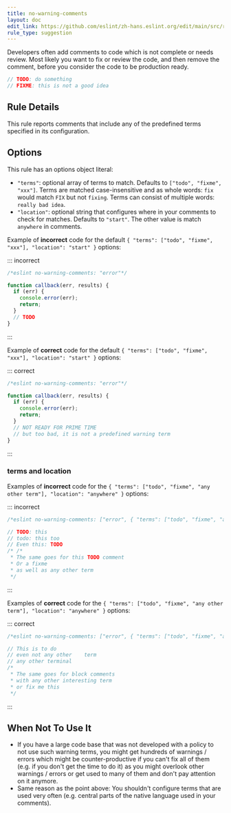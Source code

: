 ```yaml
---
title: no-warning-comments
layout: doc
edit_link: https://github.com/eslint/zh-hans.eslint.org/edit/main/src/rules/no-warning-comments.md
rule_type: suggestion
---
```



Developers often add comments to code which is not complete or needs review. Most likely you want to fix or review the code, and then remove the comment, before you consider the code to be production ready.

```js
// TODO: do something
// FIXME: this is not a good idea
```

## Rule Details

This rule reports comments that include any of the predefined terms specified in its configuration.

## Options

This rule has an options object literal:

* `"terms"`: optional array of terms to match. Defaults to `["todo", "fixme", "xxx"]`. Terms are matched case-insensitive and as whole words: `fix` would match `FIX` but not `fixing`. Terms can consist of multiple words: `really bad idea`.
* `"location"`: optional string that configures where in your comments to check for matches. Defaults to `"start"`. The other value is match `anywhere` in comments.

Example of **incorrect** code for the default `{ "terms": ["todo", "fixme", "xxx"], "location": "start" }` options:

::: incorrect

```js
/*eslint no-warning-comments: "error"*/

function callback(err, results) {
  if (err) {
    console.error(err);
    return;
  }
  // TODO
}
```

:::

Example of **correct** code for the default `{ "terms": ["todo", "fixme", "xxx"], "location": "start" }` options:

::: correct

```js
/*eslint no-warning-comments: "error"*/

function callback(err, results) {
  if (err) {
    console.error(err);
    return;
  }
  // NOT READY FOR PRIME TIME
  // but too bad, it is not a predefined warning term
}
```

:::

### terms and location

Examples of **incorrect** code for the `{ "terms": ["todo", "fixme", "any other term"], "location": "anywhere" }` options:

::: incorrect

```js
/*eslint no-warning-comments: ["error", { "terms": ["todo", "fixme", "any other term"], "location": "anywhere" }]*/

// TODO: this
// todo: this too
// Even this: TODO
/* /*
 * The same goes for this TODO comment
 * Or a fixme
 * as well as any other term
 */
```

:::

Examples of **correct** code for the `{ "terms": ["todo", "fixme", "any other term"], "location": "anywhere" }` options:

::: correct

```js
/*eslint no-warning-comments: ["error", { "terms": ["todo", "fixme", "any other term"], "location": "anywhere" }]*/

// This is to do
// even not any other    term
// any other terminal
/*
 * The same goes for block comments
 * with any other interesting term
 * or fix me this
 */
```

:::

## When Not To Use It

* If you have a large code base that was not developed with a policy to not use such warning terms, you might get hundreds of warnings / errors which might be counter-productive if you can't fix all of them (e.g. if you don't get the time to do it) as you might overlook other warnings / errors or get used to many of them and don't pay attention on it anymore.
* Same reason as the point above: You shouldn't configure terms that are used very often (e.g. central parts of the native language used in your comments).
